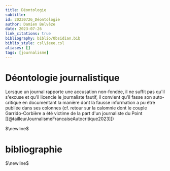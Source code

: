 ```yaml
---
title: Déontologie
subtitle:
id: 20230726_Déontologie
author: Damien Belvèze
date: 2023-07-26
link_citations: true
bibliography: biblio/Obsidian.bib
biblio_style: csl\ieee.csl
aliases: []
tags: [journalisme]
---
```


# Déontologie journalistique

Lorsque un journal rapporte une accusation non-fondée, il ne suffit pas qu'il s'excuse et qu'il licencie le journaliste fautif, il convient qu'il fasse son auto-critique en documentant la manière dont la fausse information a pu être publiée dans ses colonnes (cf. retour sur la calomnie dont le couple Garrido-Corbière a été victime de la part d'un journaliste du Point [[@tailleurJournalismeFrancaiseAutocritique2023]])


$\newline$
# bibliographie
$\newline$






